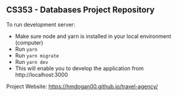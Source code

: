 ## CS353 - Databases Project Repository

To run development server:

- Make sure node and yarn is installed in your local environment (computer)
- Run `yarn`
- Run `yarn migrate`
- Run `yarn dev`
- This will enable you to develop the application from http://localhost:3000

Project Website: https://hmdogan00.github.io/travel-agency/
